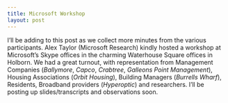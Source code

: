 ```yaml
---
title: Microsoft Workshop
layout: post
---
```

I’ll be adding to this post as we collect more minutes from the various participants.  Alex Taylor (Microsoft Research) kindly hosted a workshop at Microsoft’s Skype offices in the charming Waterhouse Square offices in Holborn.  We had a great turnout, with representation from Management Companies (*Ballymore*, *Capco*, *Crabtree*, *Galleons Point Management*), Housing Associations (*Orbit Housing*), Building Managers (*Burrells Wharf*), Residents, Broadband providers (*Hyperoptic*) and researchers.  I’ll be posting up slides/transcripts and observations soon.